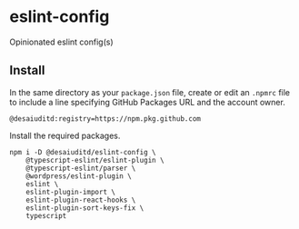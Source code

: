 # eslint-config
Opinionated eslint config(s)

## Install

In the same directory as your `package.json` file, create or edit an `.npmrc` file to include a line specifying GitHub Packages URL and the account owner.

```
@desaiuditd:registry=https://npm.pkg.github.com
```

Install the required packages.

```
npm i -D @desaiuditd/eslint-config \
	@typescript-eslint/eslint-plugin \
	@typescript-eslint/parser \
	@wordpress/eslint-plugin \
	eslint \
	eslint-plugin-import \
	eslint-plugin-react-hooks \
	eslint-plugin-sort-keys-fix \
	typescript
```
